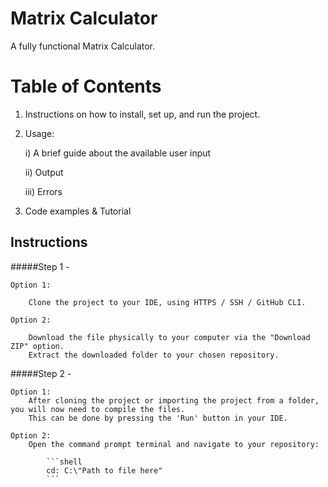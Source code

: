 # Matrix Calculator
 A fully functional Matrix Calculator.

# Table of Contents
 1) Instructions on how to install, set up, and run the project.

 2) Usage:

    i) A brief guide about the available user input

    ii) Output

    iii) Errors

 3) Code examples & Tutorial

## Instructions
#####Step 1 -

    Option 1:

        Clone the project to your IDE, using HTTPS / SSH / GitHub CLI.
    
    Option 2:

        Download the file physically to your computer via the "Download ZIP" option.
        Extract the downloaded folder to your chosen repository.

#####Step 2 -

    Option 1:
        After cloning the project or importing the project from a folder, you will now need to compile the files.
        This can be done by pressing the 'Run' button in your IDE.

    Option 2:
        Open the command prompt terminal and navigate to your repository:
        
            ```shell
            cd: C:\"Path to file here" 
            ```

    


